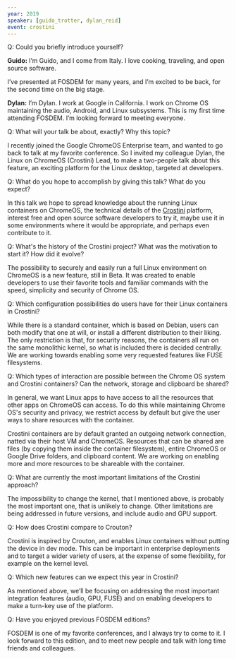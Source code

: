 ```yaml
---
year: 2019
speaker: [guido_trotter, dylan_reid] 
event: crostini
---
```


Q: Could you briefly introduce yourself?

**Guido:** I’m Guido, and I come from Italy. I love cooking, traveling, and open source software.

I’ve presented at FOSDEM for many years, and I’m excited to be back, for the second time on the big stage.

**Dylan:** I’m Dylan. I work at Google in California. I work on Chrome OS maintaining the audio, Android, and Linux subsystems. This is my first time attending FOSDEM. I’m looking forward to meeting everyone.

Q: What will your talk be about, exactly? Why this topic?

I recently joined the Google ChromeOS Enterprise team, and wanted to go back to talk at my favorite conference. So I invited my colleague Dylan, the Linux on ChromeOS (Crostini) Lead, to make a two-people talk about this feature, an exciting platform for the Linux desktop, targeted at developers.

Q: What do you hope to accomplish by giving this talk? What do you expect?

In this talk we hope to spread knowledge about the running Linux containers on ChromeOS, the technical details of the [Crostini](https://chromium.googlesource.com/chromiumos/docs/+/master/containers_and_vms.md) platform, interest free and open source software developers to try it, maybe use it in some environments where it would be appropriate, and perhaps even contribute to it.

Q: What's the history of the Crostini project? What was the motivation to start it? How did it evolve?

The possibility to securely and easily run a full Linux environment on ChromeOS is a new feature, still in Beta. It was created to enable developers to use their favorite tools and familiar commands with the speed, simplicity and security of Chrome OS.

Q: Which configuration possibilities do users have for their Linux containers in Crostini?

While there is a standard container, which is based on Debian, users can both modify that one at will, or install a different distribution to their liking. The only restriction is that, for security reasons, the containers all run on the same monolithic kernel, so what is included there is decided centrally. We are working towards enabling some very requested features like FUSE filesystems. 

Q: Which types of interaction are possible between the Chrome OS system and Crostini containers? Can the network, storage and clipboard be shared?

In general, we want Linux apps to have access to all the resources that other apps on ChromeOS can access. To do this while maintaining Chrome OS's security and privacy, we restrict access by default but give the user ways to share resources with the container.

Crostini containers are by default granted an outgoing network connection, natted via their host VM and ChromeOS. Resources that can be shared are files (by copying them inside the container filesystem), entire ChromeOS or Google Drive folders, and clipboard content. We are working on enabling more and more resources to be shareable with the container.

Q: What are currently the most important limitations of the Crostini approach?

The impossibility to change the kernel, that I mentioned above, is probably the most important one, that is unlikely to change. Other limitations are being addressed in future versions, and include audio and GPU support.

Q: How does Crostini compare to Crouton?

Crostini is inspired by Crouton, and enables Linux containers without putting the device in dev mode. This can be important in enterprise deployments and to target a wider variety of users, at the expense of some flexibility, for example on the kernel level.

Q: Which new features can we expect this year in Crostini?

As mentioned above, we’ll be focusing on addressing the most important integration features (audio, GPU, FUSE) and on enabling developers to make a turn-key use of the platform. 

Q: Have you enjoyed previous FOSDEM editions? 

FOSDEM is one of my favorite conferences, and I always try to come to it. I look forward to this edition, and to meet new people and talk with long time friends and colleagues.
